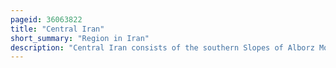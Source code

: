 ```yaml
---
pageid: 36063822
title: "Central Iran"
short_summary: "Region in Iran"
description: "Central Iran consists of the southern Slopes of Alborz Mountains in the north the Zagros mountains in the south central iranian Range and the Desert of dasht-e Kavir."
---
```

